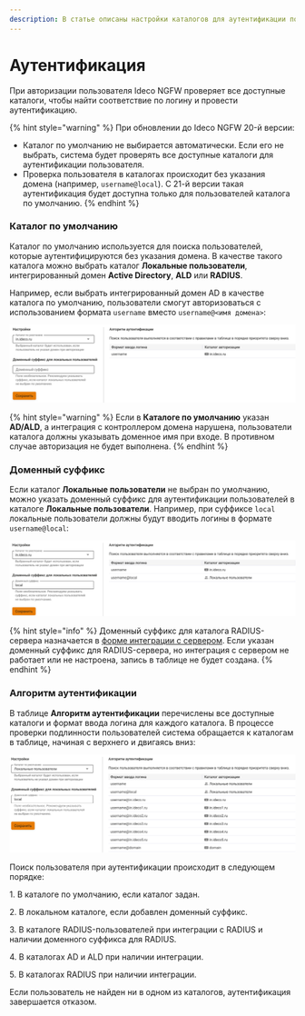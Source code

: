 ```yaml
---
description: В статье описаны настройки каталогов для аутентификации пользователей Ideco NGFW
---
```


# Аутентификация

При авторизации пользователя Ideco NGFW проверяет все доступные каталоги, чтобы найти соответствие по логину и провести аутентификацию.

{% hint style="warning" %}
При обновлении до Ideco NGFW 20-й версии:

* Каталог по умолчанию не выбирается автоматически. Если его не выбрать, система будет проверять все доступные каталоги для аутентификации пользователя.  
* Проверка пользователя в каталогах происходит без указания домена (например, `username@local`). С 21-й версии такая аутентификация будет доступна только для пользователей каталога по умолчанию.
{% endhint %}

### Каталог по умолчанию 

Каталог по умолчанию используется для поиска пользователей, которые аутентифицируются без указания домена. В качестве такого каталога можно выбрать каталог **Локальные пользователи**, интегрированный домен **Active Directory**, **ALD** или **RADIUS**.

Например, если выбрать интегрированный домен AD в качестве каталога по умолчанию, пользователи смогут авторизоваться с использованием формата `username` вместо `username@<имя домена>`:

![](/.gitbook/assets/authentication.png)

{% hint style="warning" %}
Если в **Каталоге по умолчанию** указан **AD/ALD**, а интеграция с контроллером домена нарушена, пользователи каталога должны указывать доменное имя при входе. В противном случае авторизация не будет выполнена.
{% endhint %}

### Доменный суффикс

Если каталог **Локальные пользователи** не выбран по умолчанию, можно указать доменный суффикс для аутентификации пользователей в каталоге **Локальные пользователи**. Например, при суффиксе `local` локальные пользователи должны будут вводить логины в формате `username@local`:

![](/.gitbook/assets/authentication1.png)

{% hint style="info" %}
Доменный суффикс для каталога RADIUS-сервера назначается в [форме интеграции с сервером](/settings/users/radius.md). Если указан доменный суффикс для RADIUS-сервера, но интеграция с сервером не работает или не настроена, запись в таблице не будет создана.
{% endhint %}

### Алгоритм аутентификации

В таблице **Алгоритм аутентификации** перечислены все доступные каталоги и формат ввода логина для каждого каталога. В процессе проверки подлинности пользователей система обращается к каталогам в таблице, начиная с верхнего и двигаясь вниз:

![](/.gitbook/assets/authentication2.png)

Поиск пользователя при аутентификации происходит в следующем порядке:

1\. В каталоге по умолчанию, если каталог задан.

2\. В локальном каталоге, если добавлен доменный суффикс.

3\. В каталоге RADIUS-пользователей при интеграции с RADIUS и наличии доменного суффикса для RADIUS.

4\. В каталогах AD и ALD при наличии интеграции.

5\. В каталогах RADIUS при наличии интеграции.

Если пользователь не найден ни в одном из каталогов, аутентификация завершается отказом.